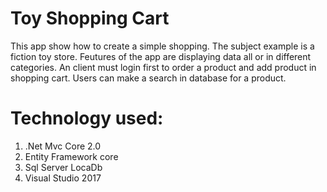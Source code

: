 # Toy Shopping Cart
This app show how to create a simple shopping.
The subject example is a fiction toy store.
Feutures of the app are displaying data all or in different categories.
An client must login first to order a product and add product in shopping cart.
Users can make a search in database for a product.

# Technology used:
1. .Net Mvc Core 2.0
1. Entity Framework core
1. Sql Server LocaDb
1. Visual Studio 2017
